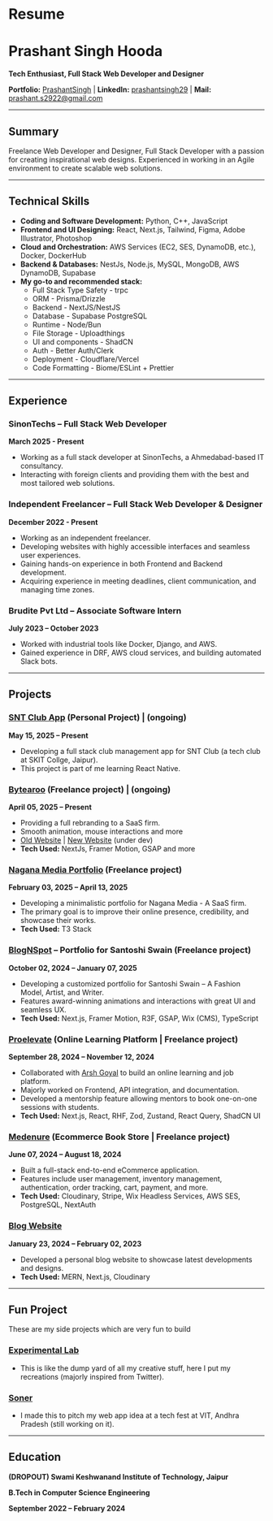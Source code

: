 # Resume

# Prashant Singh Hooda

**Tech Enthusiast, Full Stack Web Developer and Designer**

**Portfolio:** [PrashantSingh](https://prashantsingh.me/) | **LinkedIn:** [prashantsingh29](https://www.linkedin.com/in/prashantsingh29) | **Mail:** prashant.s2922@gmail.com

---

## Summary

Freelance Web Developer and Designer, Full Stack Developer with a passion for creating inspirational web designs. Experienced in working in an Agile environment to create scalable web solutions.

---

## Technical Skills

- **Coding and Software Development:** Python, C++, JavaScript
- **Frontend and UI Designing:** React, Next.js, Tailwind, Figma, Adobe Illustrator, Photoshop
- **Cloud and Orchestration:** AWS Services (EC2, SES, DynamoDB, etc.), Docker, DockerHub
- **Backend & Databases:** NestJs, Node.js, MySQL, MongoDB, AWS DynamoDB, Supabase
- **My go-to and recommended stack:**
  - Full Stack Type Safety - trpc
  - ORM - Prisma/Drizzle
  - Backend - NextJS/NestJS
  - Database - Supabase PostgreSQL
  - Runtime - Node/Bun
  - File Storage - Uploadthings
  - UI and components - ShadCN
  - Auth - Better Auth/Clerk
  - Deployment - Cloudflare/Vercel
  - Code Formatting - Biome/ESLint + Prettier

---

## Experience

### **SinonTechs – Full Stack Web Developer**

**March 2025 - Present**

- Working as a full stack developer at SinonTechs, a Ahmedabad-based IT consultancy.
- Interacting with foreign clients and providing them with the best and most tailored web solutions.

### **Independent Freelancer – Full Stack Web Developer & Designer**

**December 2022 - Present**

- Working as an independent freelancer.
- Developing websites with highly accessible interfaces and seamless user experiences.
- Gaining hands-on experience in both Frontend and Backend development.
- Acquiring experience in meeting deadlines, client communication, and managing time zones.

### **Brudite Pvt Ltd – Associate Software Intern**

**July 2023 – October 2023**

- Worked with industrial tools like Docker, Django, and AWS.
- Gained experience in DRF, AWS cloud services, and building automated Slack bots.

---

## Projects

### **[SNT Club App](https://github.com/Prashant-S29/sntclub_app) (Personal Project)** | (ongoing)

**May 15, 2025 – Present**

- Developing a full stack club management app for SNT Club (a tech club at SKIT Collge, Jaipur).
- This project is part of me learning React Native.
  

### **[Bytearoo](http://bytearoo.vercel.app) (Freelance project)** | (ongoing)

**April 05, 2025 – Present**

- Providing a full rebranding to a SaaS firm.
- Smooth animation, mouse interactions and more
- [Old Website](https://bytearoo.com/) | [New Website](https://bytearoo.vercel.app) (under dev)
- **Tech Used:** NextJs, Framer Motion, GSAP and more

### **[Nagana Media Portfolio](https://naganamedia.com/) (Freelance project)**

**February 03, 2025 – April 13, 2025**

- Developing a minimalistic portfolio for Nagana Media - A SaaS firm.
- The primary goal is to improve their online presence, credibility, and showcase their works.
- **Tech Used:** T3 Stack

### **[BlogNSpot](https://santoshi-portfolio.vercel.app) – Portfolio for Santoshi Swain (Freelance project)**

**October 02, 2024 – January 07, 2025**

- Developing a customized portfolio for Santoshi Swain – A Fashion Model, Artist, and Writer.
- Features award-winning animations and interactions with great UI and seamless UX.
- **Tech Used:** Next.js, Framer Motion, R3F, GSAP, Wix (CMS), TypeScript

### **[Proelevate](https://www.proelevate.in) (Online Learning Platform | Freelance project)**

**September 28, 2024 – November 12, 2024**

- Collaborated with [Arsh Goyal](https://x.com/arsh_goyal) to build an online learning and job platform.
- Majorly worked on Frontend, API integration, and documentation.
- Developed a mentorship feature allowing mentors to book one-on-one sessions with students.
- **Tech Used:** Next.js, React, RHF, Zod, Zustand, React Query, ShadCN UI

### **[Medenure](https://medenure.vercel.app/) (Ecommerce Book Store | Freelance project)**

**June 07, 2024 – August 18, 2024**

- Built a full-stack end-to-end eCommerce application.
- Features include user management, inventory management, authentication, order tracking, cart, payment, and more.
- **Tech Used:** Cloudinary, Stripe, Wix Headless Services, AWS SES, PostgreSQL, NextAuth

### **[Blog Website](https://www.code-components.in/)**

**January 23, 2024 – February 02, 2023**

- Developed a personal blog website to showcase latest developments and designs.
- **Tech Used:** MERN, Next.js, Cloudinary

---

## Fun Project

These are my side projects which are very fun to build

### **[Experimental Lab](https://experiments-by-prashant.vercel.app/)**

- This is like the dump yard of all my creative stuff, here I put my recreations (majorly inspired from Twitter).

### **[Soner](https://soner-idea-pitching.vercel.app)**

- I made this to pitch my web app idea at a tech fest at VIT, Andhra Pradesh (still working on it).

---

## Education

**(DROPOUT) Swami Keshwanand Institute of Technology, Jaipur**

**B.Tech in Computer Science Engineering**

**September 2022 – February 2024**
